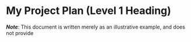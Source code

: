 # My Project Plan (Level 1 Heading)
***Note***: This document is written merely as an illustrative example, and does not provide
